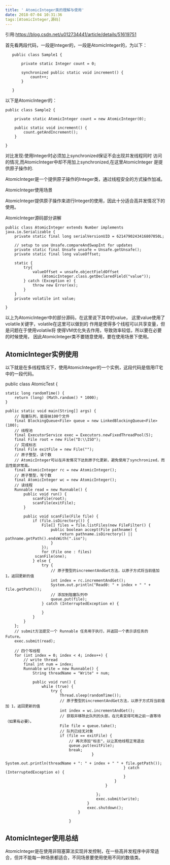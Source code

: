 ```yaml
---
title: ' AtomicInteger类的理解与使用'
date: 2018-07-04 10:31:36
tags:[AtomicInteger,源码]
---
```

引用:https://blog.csdn.net/u012734441/article/details/51619751

首先看两段代码，一段是Integer的，一段是AtomicInteger的，为以下：

       public class Sample1 {
       
           private static Integer count = 0;
       
           synchronized public static void increment() {
               count++;
           }
       
       }

以下是AtomicInteger的：

    public class Sample2 {
    
        private static AtomicInteger count = new AtomicInteger(0);
    
        public static void increment() {
            count.getAndIncrement();
        }
    
    }

对比发现:使用Integer时必须加上synchronized保证不会出现并发线程同时
访问的情况,而AtomicInteger中却不用加上synchronized,在这里AtomicInteger
是提供原子操作的.

AtomicInteger是一个提供原子操作的Integer类，通过线程安全的方式操作加减。


AtomicInteger使用场景

AtomicInteger提供原子操作来进行Integer的使用，因此十分适合高并发情况下的使用。


AtomicInteger源码部分讲解

    public class AtomicInteger extends Number implements java.io.Serializable {
        private static final long serialVersionUID = 6214790243416807050L;
        
        // setup to use Unsafe.compareAndSwapInt for updates
        private static final Unsafe unsafe = Unsafe.getUnsafe();
        private static final long valueOffset;
        
        static {
            try{
                valueOffset = unsafe.objectFieldOffset
                    (AtomicInteger.class.getDeclaredField("value"));
            } catch (Exception e) {
                throw new Error(ex);
            }
        }
        private volatile int value;

    }

以上为AtomicInteger中的部分源码，在这里说下其中的value，
这里value使用了volatile关键字，volatile在这里可以做到的
作用是使得多个线程可以共享变量，但是问题在于使用volatile将
使得VM优化失去作用，导致效率较低，所以要在必要的时候使用，
因此AtomicInteger类不要随意使用，要在使用场景下使用。

## AtomicInteger实例使用

以下就是在多线程情况下，使用AtomicInteger的一个实例，这段代码是借用IT宅中的一段代码。

 public class AtomicTest {

    static long randomTime() {
        return (long) (Math.random() * 1000);
    }

    public static void main(String[] args) {
        // 阻塞队列，能容纳100个文件
        final BlockingQueue<File> queue = new LinkedBlockingQueue<File>(100);
        // 线程池
        final ExecutorService exec = Executors.newFixedThreadPool(5);
        final File root = new File("D:\\ISO");
        // 完成标志
        final File exitFile = new File("");
        // 原子整型，读个数
        // AtomicInteger可以在并发情况下达到原子化更新，避免使用了synchronized，而且性能非常高。
        final AtomicInteger rc = new AtomicInteger();
        // 原子整型，写个数
        final AtomicInteger wc = new AtomicInteger();
        // 读线程
        Runnable read = new Runnable() {
            public void run() {
                scanFile(root);
                scanFile(exitFile);
            }

            public void scanFile(File file) {
                if (file.isDirectory()) {
                    File[] files = file.listFiles(new FileFilter() {
                        public boolean accept(File pathname) {
                            return pathname.isDirectory() || pathname.getPath().endsWith(".iso");
                        }
                    });
                    for (File one : files)
                 scanFile(one);
                } else {
                    try {
                        // 原子整型的incrementAndGet方法，以原子方式将当前值加 1，返回更新的值
                        int index = rc.incrementAndGet();
                        System.out.println("Read0: " + index + " " + file.getPath());
                        // 添加到阻塞队列中
                        queue.put(file);
                    } catch (InterruptedException e) {

                    }
                }
            }
        };
        // submit方法提交一个 Runnable 任务用于执行，并返回一个表示该任务的 Future。
        exec.submit(read);

        // 四个写线程
        for (int index = 0; index < 4; index++) {
            // write thread
            final int num = index;
            Runnable write = new Runnable() {
                String threadName = "Write" + num;

                public void run() {
                    while (true) {
                        try {
                            Thread.sleep(randomTime());
                            // 原子整型的incrementAndGet方法，以原子方式将当前值加 1，返回更新的值
                            int index = wc.incrementAndGet();
                            // 获取并移除此队列的头部，在元素变得可用之前一直等待（如果有必要）。
                            File file = queue.take();
                            // 队列已经无对象
                            if (file == exitFile) {
                                // 再次添加"标志"，以让其他线程正常退出
                                queue.put(exitFile);
                                break;
                                          }
                                                            System.out.println(threadName + ": " + index + " " + file.getPath());
                                                        } catch (InterruptedException e) {
                                                        }
                                                    }
                                                }
                                
                                            };
                                            exec.submit(write);
                                        }
                                        exec.shutdown();
                                    }
                                
                                }

## AtomicInteger使用总结

AtomicInteger是在使用非阻塞算法实现并发控制，在一些高并发程序中非常适合，但并不能每一种场景都适合，不同场景要使用使用不同的数值类。

